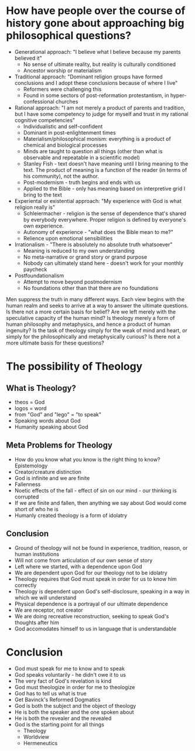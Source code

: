 # How have people over the course of history gone about approaching big philosophical questions?

  * Generational approach: "I believe what I believe because my parents believed it"
    * No sense of ultimate reality, but reality is culturally conditioned
    * Ancestor worship or materialism
  * Traditional approach: "Dominant religion groups have formed conclusions and I adopt these conclusions because of where I live"
    * Reformers were challenging this
    * Found in some sectors of post-reformation protestantism, in hyper-confessional churches
  * Rational approach: "I am not merely a product of parents and tradition, but I have some competency to judge for myself and trust in my rational cognitive competencies"
    * Individualistic and self-confident
    * Dominant in post-enlightenment times
    * Materialism/philosophical monism: everything is a product of chemical and biological processes
    * Minds are taught to question all things (other than what is observable and repeatable in a scientific model)
    * Stanley Fish - text doesn't have meaning until I bring meaning to the text. The product of meaning is a function of the reader (in terms of his community), not the author.
    * Post-modernism - truth begins and ends with us
    * Applied to the Bible - only has meaning based on interpretive grid I bring to the text
  * Experiental or existential approach: "My experience with God is what religion really is"
    * Schleiermacher - religion is the sense of dependence that's shared by everybody everywhere.  Proper religion is defined by everyone's own experience.
    * Autonomy of experience - "what does the Bible mean to me?"
    * Relience upon emotional sensibilities
  * Irrationalism - "There is absolutely no absolute truth whatsoever"
    * Meaning is reduced to my own understanding
    * No meta-narrative or grand story or grand purpose
    * Nobody can ultimately stand here - doesn't work for your monthly paycheck
  * Postfoundationalism
    * Attempt to move beyond postmodernism
    * No foundations other than that there are no foundations

  Men suppress the truth in many different ways.
  Each view begins with the human realm and seeks to arrive at a way to answer the ultimate questions.
  Is there not a more certain basis for belief?
  Are we left merely with the speculative capacity of the human mind? Is theology merely a form of human philosophy and metaphysics, and hence a product of human ingenuity?
  Is the task of theology simply for the weak of mind and heart, or simply for the philosophically and metaphysically curious?
  Is there not a more ultimate basis for these questions?

# The possibility of Theology

## What is Theology?

  * theos = God
  * logos = word
  * from "God" and "lego" = "to speak"
  * Speaking words about God
  * Humanity speaking about God

## Meta Problems for Theology

  * How do you know what you know is the right thing to know? Epistemology
  * Creator/creature distinction
  * God is infinite and we are finite
  * Fallenness
  * Noetic effects of the fall - effect of sin on our mind - our thinking is corrupted
  * If we are finite and fallen, then anything we say about God would come short of who he is
  * Humanly created theology is a form of idolatry

## Conclusion

  * Ground of theology will not be found in experience, tradition, reason, or human institutions
  * Will not come from articulation of our own sense of story
  * Left where we started, with a dependence upon God
  * We are dependent upon God for our theology not to be idolatry
  * Theology requires that God must speak in order for us to know him correctly
  * Theology is dependent upon God's self-disclosure, speaking in a way in which we will understand
  * Physical dependence is a portrayal of our ultimate dependence
  * We are receptor, not creator
  * We are doing recreative reconstruction, seeking to speak God's thoughts after him
  * God accomodates himself to us in language that is understandable

# Conclusion

  * God must speak for me to know and to speak
  * God speaks voluntarily - he didn't owe it to us
  * The very fact of God's revelation is kind
  * God must theologize in order for me to theologize
  * God has to tell us what is true
  * Get Bavinck's Reformed Dogmatics
  * God is both the subject and the object of theology
  * He is both the speaker and the one spoken about
  * He is both the revealer and the revealed
  * God is the starting point for all things
    * Theology
    * Worldview
    * Hermeneutics

